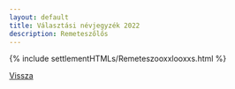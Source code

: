 ```yaml
---
layout: default
title: Választási névjegyzék 2022
description: Remeteszőlős
---
```


{% include settlementHTMLs/Remeteszooxxlooxxs.html %}

[Vissza](./)